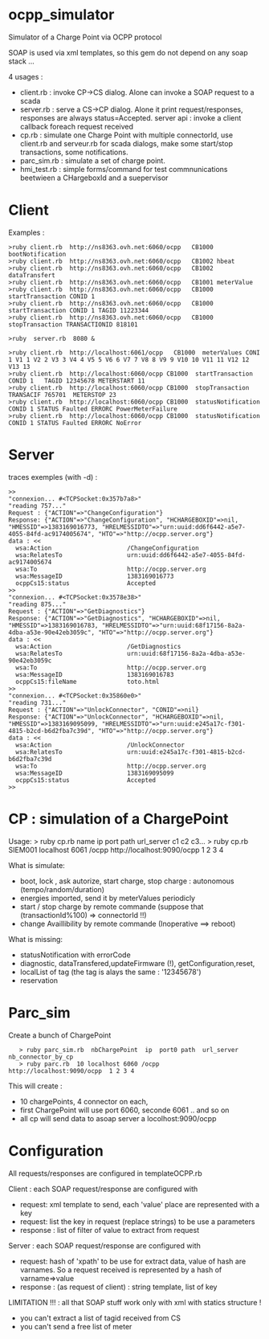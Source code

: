 ocpp_simulator
==============

Simulator of a Charge Point via OCPP protocol

SOAP is used via xml templates, so this gem do not depend on any soap stack ...

4 usages :
* client.rb : invoke CP->CS dialog. Alone can invoke a SOAP request to a scada
* server.rb : serve a CS->CP dialog. Alone it print request/responses,  responses are always status=Accepted. 
              server api : invoke a client callback foreach request received
* cp.rb : simulate one Charge Point with multiple connectorId, use client.rb and serveur.rb for 
  scada dialogs, make some start/stop transactions, some notifications.
* parc_sim.rb : simulate a set of charge point.
* hmi_test.rb : simple forms/command for test commnunications beetwieen a CHargeboxId and a suepervisor

Client
======

Examples :

    >ruby client.rb  http://ns8363.ovh.net:6060/ocpp   CB1000 bootNotification
    >ruby client.rb  http://ns8363.ovh.net:6060/ocpp   CB1002 hbeat
    >ruby client.rb  http://ns8363.ovh.net:6060/ocpp   CB1002 dataTransfert
    >ruby client.rb  http://ns8363.ovh.net:6060/ocpp   CB1001 meterValue
    >ruby client.rb  http://ns8363.ovh.net:6060/ocpp   CB1000 startTransaction CONID 1
    >ruby client.rb  http://ns8363.ovh.net:6060/ocpp   CB1000 startTransaction CONID 1 TAGID 11223344
    >ruby client.rb  http://ns8363.ovh.net:6060/ocpp   CB1000 stopTransaction TRANSACTIONID 818101 

    >ruby  server.rb  8080 &

    >ruby client.rb  http://localhost:6061/ocpp   CB1000  meterValues CONI 1 V1 1 V2 2 V3 3 V4 4 V5 5 V6 6 V7 7 V8 8 V9 9 V10 10 V11 11 V12 12 V13 13 
    >ruby client.rb  http://localhost:6060/ocpp CB1000  startTransaction  CONID 1   TAGID 12345678 METERSTART 11 
    >ruby client.rb  http://localhost:6060/ocpp CB1000  stopTransaction TRANSACIF 765701  METERSTOP 23 
    >ruby client.rb  http://localhost:6060/ocpp CB1000  statusNotification CONID 1 STATUS Faulted ERRORC PowerMeterFailure 
    >ruby client.rb  http://localhost:6060/ocpp CB1000  statusNotification CONID 1 STATUS Faulted ERRORC NoError 

Server
=====

traces exemples (with -d) :
```
>>
"connexion... #<TCPSocket:0x357b7a8>"
"reading 757..."
Request : {"ACTION"=>"ChangeConfiguration"}
Response: {"ACTION"=>"ChangeConfiguration", "HCHARGEBOXID"=>nil, "HMESSID"=>1383169016773, "HRELMESSIDTO"=>"urn:uuid:dd6f6442-a5e7-4055-84fd-ac9174005674", "HTO"=>"http://ocpp.server.org"}
data : <<
  wsa:Action                     /ChangeConfiguration
  wsa:RelatesTo                  urn:uuid:dd6f6442-a5e7-4055-84fd-ac9174005674
  wsa:To                         http://ocpp.server.org
  wsa:MessageID                  1383169016773
  ocppCs15:status                Accepted
>>
"connexion... #<TCPSocket:0x3578e38>"
"reading 875..."
Request : {"ACTION"=>"GetDiagnostics"}
Response: {"ACTION"=>"GetDiagnostics", "HCHARGEBOXID"=>nil, "HMESSID"=>1383169016783, "HRELMESSIDTO"=>"urn:uuid:68f17156-8a2a-4dba-a53e-90e42eb3059c", "HTO"=>"http://ocpp.server.org"}
data : <<
  wsa:Action                     /GetDiagnostics
  wsa:RelatesTo                  urn:uuid:68f17156-8a2a-4dba-a53e-90e42eb3059c
  wsa:To                         http://ocpp.server.org
  wsa:MessageID                  1383169016783
  ocppCs15:fileName              toto.html
>>
"connexion... #<TCPSocket:0x35860e0>"
"reading 731..."
Request : {"ACTION"=>"UnlockConnector", "CONID"=>nil}
Response: {"ACTION"=>"UnlockConnector", "HCHARGEBOXID"=>nil, "HMESSID"=>1383169095099, "HRELMESSIDTO"=>"urn:uuid:e245a17c-f301-4815-b2cd-b6d2fba7c39d", "HTO"=>"http://ocpp.server.org"}
data : <<
  wsa:Action                     /UnlockConnector
  wsa:RelatesTo                  urn:uuid:e245a17c-f301-4815-b2cd-b6d2fba7c39d
  wsa:To                         http://ocpp.server.org
  wsa:MessageID                  1383169095099
  ocppCs15:status                Accepted
>>
```


CP : simulation of a ChargePoint
=============================== 
Usage: 
    > ruby cp.rb  name    ip        port path    url_server                  c1 c2 c3...
    > ruby cp.rb  SIEM001 localhost 6061 /ocpp   http://localhost:9090/ocpp  1 2 3 4

What is simulate:
* boot, lock , ask autorize, start charge, stop charge : autonomous (tempo/random/duration)
* energies imported, send it by meterValues periodicly
* start / stop charge by remote commande (suppose that (transactionId%100) => connectorId !!)
* change Availlibility by remote commande (Inoperative ==> reboot)

What is missing:
* statusNotification with errorCode
* diagnostic, dataTransfered,updateFirmware (!), getConfiguration,reset, 
* localList of tag (the tag is alays the same : '12345678')
* reservation


Parc_sim
========
Create a bunch of ChargePoint

       > ruby parc_sim.rb  nbChargePoint  ip  port0 path  url_server  nb_connector_by_cp
       > ruby parc.rb  10 localhost 6060 /ocpp   http://localhost:9090/ocpp  1 2 3 4

This will create :
* 10 chargePoints, 4 connector on each, 
* first ChargePoint will use port 6060, seconde 6061 .. and so on
* all cp will send data to asoap server a locolhost:9090/ocpp

Configuration
=============

All requests/responses are configured in templateOCPP.rb

Client : each SOAP request/response are configured with
* request: xml template to send, each 'value' place are represented  with a key
* request: list the  key in request (replace strings) to be use a parameters
* response : list of filter of value to extract from request

Server : each SOAP request/response are configured with
* request: hash of  'xpath' to be use for extract data, value of hash are varnames. So a request
  received is represented by a hash of varname=>value 
* response : (as request of client) : string template, list of key

LIMITATION !!! : all that SOAP stuff work only with xml with statics structure !
* you can't extract a list of tagid received from CS
* you can't send a free list of meter

